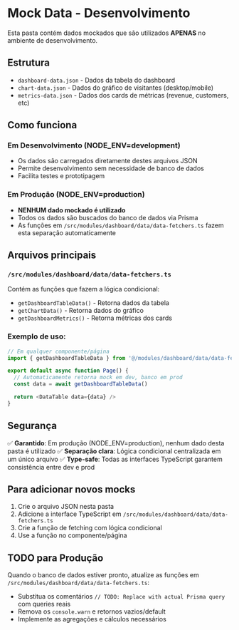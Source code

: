 # Mock Data - Desenvolvimento

Esta pasta contém dados mockados que são utilizados **APENAS** no ambiente de desenvolvimento.

## Estrutura

- `dashboard-data.json` - Dados da tabela do dashboard
- `chart-data.json` - Dados do gráfico de visitantes (desktop/mobile)
- `metrics-data.json` - Dados dos cards de métricas (revenue, customers, etc)

## Como funciona

### Em Desenvolvimento (NODE_ENV=development)

- Os dados são carregados diretamente destes arquivos JSON
- Permite desenvolvimento sem necessidade de banco de dados
- Facilita testes e prototipagem

### Em Produção (NODE_ENV=production)

- **NENHUM dado mockado é utilizado**
- Todos os dados são buscados do banco de dados via Prisma
- As funções em `/src/modules/dashboard/data/data-fetchers.ts` fazem esta separação automaticamente

## Arquivos principais

### `/src/modules/dashboard/data/data-fetchers.ts`

Contém as funções que fazem a lógica condicional:

- `getDashboardTableData()` - Retorna dados da tabela
- `getChartData()` - Retorna dados do gráfico
- `getDashboardMetrics()` - Retorna métricas dos cards

### Exemplo de uso:

```typescript
// Em qualquer componente/página
import { getDashboardTableData } from '@/modules/dashboard/data/data-fetchers'

export default async function Page() {
  // Automaticamente retorna mock em dev, banco em prod
  const data = await getDashboardTableData()

  return <DataTable data={data} />
}
```

## Segurança

✅ **Garantido**: Em produção (NODE_ENV=production), nenhum dado desta pasta é utilizado
✅ **Separação clara**: Lógica condicional centralizada em um único arquivo
✅ **Type-safe**: Todas as interfaces TypeScript garantem consistência entre dev e prod

## Para adicionar novos mocks

1. Crie o arquivo JSON nesta pasta
2. Adicione a interface TypeScript em `/src/modules/dashboard/data/data-fetchers.ts`
3. Crie a função de fetching com lógica condicional
4. Use a função no componente/página

## TODO para Produção

Quando o banco de dados estiver pronto, atualize as funções em `/src/modules/dashboard/data/data-fetchers.ts`:

- Substitua os comentários `// TODO: Replace with actual Prisma query` com queries reais
- Remova os `console.warn` e retornos vazios/default
- Implemente as agregações e cálculos necessários
